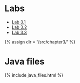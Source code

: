 # Labs
* [Lab 3.1](lab3-1.md)
* [Lab 3.2](lab3-2.md)
* [Lab 3.3](lab3-3.md)

{% assign dir = '/src/chapter3/' %}
# Java files
{% include java_files.html %}



